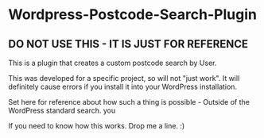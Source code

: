 # Wordpress-Postcode-Search-Plugin

## DO NOT USE THIS - IT IS JUST FOR REFERENCE

This is a plugin that creates a custom postcode search by User.

This was developed for a specific project, so will not "just work". It will definitely cause errors if you install it into your WordPress installation.

Set here for reference about how such a thing is possible - Outside of the WordPress standard search. you 

If you need to know how this works. Drop me a line. :)
